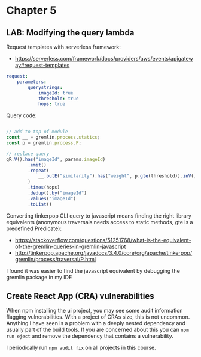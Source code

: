 # Chapter 5 

## LAB: Modifying the query lambda
Request templates with serverless framework:
- https://serverless.com/framework/docs/providers/aws/events/apigateway#request-templates

```yml
request:
    parameters:
        querystrings:
            imageId: true
            threshold: true
            hops: true
```

Query code:
```javascript

// add to top of module
const __ = gremlin.process.statics;
const p = gremlin.process.P;

// replace query
gR.V().has("imageId", params.imageId)
        .emit()
        .repeat(
            __.outE("similarity").has("weight", p.gte(threshold)).inV()
        )
        .times(hops)
        .dedup().by("imageId")
        .values("imageId")
        .toList()
```

Converting tinkerpop CLI query to javascript means finding the right library equivalents (anonymous traversals needs access to static methods, gte is a predefined Predicate):
- https://stackoverflow.com/questions/51251768/what-is-the-equivalent-of-the-gremlin-queries-in-gremlin-javascript
- http://tinkerpop.apache.org/javadocs/3.4.0/core/org/apache/tinkerpop/gremlin/process/traversal/P.html

I found it was easier to find the javascript equivalent by debugging the gremlin package in my IDE


## Create React App (CRA) vulnerabilities

When npm installing the ui project, you may see some audit information flagging vulnerabilities. With a project of CRAs size, this is not uncommon. Anything I have seen is a problem with a deeply nested dependency and usually part of the build tools. If you are concerned about this you can `npm run eject` and remove the dependency that contains a vulnerability.

I periodically run `npm audit fix` on all projects in this course.